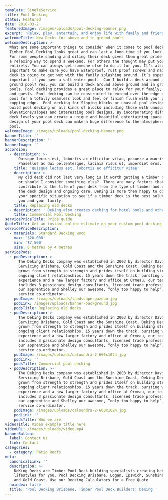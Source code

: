 ```yaml
---
template: SingleService
title: Pool Decking
status: Featured
date: 2018-03-2
featuredImage: /images/uploads/pool-decking-banner.png
excerpt: 'Relax, play, entertain, and enjoy life with family and friends.'
welcomeTitle: New Decks for above and in ground pools
welcomeDescription: >-
  What are some important things to consider when it comes to pool decking?
  Timber Pool Decking looks great and can last a long time if you look after it.
  For some people sanding and oiling their deck gives them great pride and it is
  a relaxing way to spend a weekend. For others the thought may put you off
  entirely. You can always get someone else to do it for you. It’s also
  important to make sure you have waterproof, rust proof screws and nails. The
  deck is going to get wet with the family splashing around. It’s especially
  important if you have a salt water pool.  Can I build a deck around an above
  ground pool? Yes, you can build a deck around above ground and in ground
  pools. Pool decking provides a great place to relax for your family, friends
  and guests. Pool decking can be constructed to extend over the edge of the
  pool for a totally seamless look and feel or finish flush with your pool
  copping edge.  Pool decking for Sloping blocks or unusual pool designs We can
  build pool decking on all kinds of blocks including those with unusual
  elevations/slopes and interesting pool designs. By incorporating different
  deck levels you can create a unique and beautiful entertaining space. The
  design of your pool deck can make a huge difference to the atmosphere of your
  pool.
welcomeImage: /images/uploads/pool-decking-banner.png
bannerTitle: ''
bannerDescription: ''
bannerImage: ''
accordion:
  - description: >-
      Quisque lectus est, lobortis ac efficitur vitae, posuere a mauris.
      Phasellus ac dui pellentesque, lacinia risus ut, imperdiet eros.
    title: 'Quisque lectus est, lobortis ac efficitur vitae'
  - description: >-
      My old deck did not last very long is it worth getting a timber deck again
      or should I consider something else?  There are many factors that
      contribute to the life of your deck from the type of timber and nails to
      the deck design and ongoing care. DeKing is more then happy to discuss
      your specific situation to see if a timber deck is the best solution for
      you and your family.
    title: Replacing old decks
  - description: ' DeKing also creates decking for hotel pools and other commercial swimming pools.'
    title: Commercial Pool Decking
servicePriceTitle: Price guide
QuoteTitle: Get an instant online estimate on your custom pool decking
servicePriceDescription:
  - materials: Standard Decking wood
    max: '$20,000'
    min: '$7,500'
    size: 6 metres by 4 metres
servicePods:
  - podDescription: >-
      The Deking Decks company was established in 2003 by director David Rider.
      Servicing Brisbane, Gold Coast and the Sunshine Coast, Deking Decks has
      grown from strength to strength and prides itself on building strong and
      ongoing client relationships. 15 years down the track, bursting with
      experience and a new larger factory and office at Ormeau, our team
      includes 3 passionate design consultants, licensed trade professionals,
      our apprentice and Shelley our awesome, “only too happy to help“, client
      service co-ordinator.
    podImage: /images/uploads/landscape-gazebo.jpg
    podLink: /images/uploads/banner-background.jpg
    podsTitle: Replacing old decks
  - podDescription: >-
      The Deking Decks company was established in 2003 by director David Rider.
      Servicing Brisbane, Gold Coast and the Sunshine Coast, Deking Decks has
      grown from strength to strength and prides itself on building strong and
      ongoing client relationships. 15 years down the track, bursting with
      experience and a new larger factory and office at Ormeau, our team
      includes 3 passionate design consultants, licensed trade professionals,
      our apprentice and Shelley our awesome, “only too happy to help“, client
      service co-ordinator.
    podImage: /images/uploads/caloundra-2-660x1024.jpg
    podLink: ''
    podsTitle: Commercial pool decking
  - podDescription: >-
      The Deking Decks company was established in 2003 by director David Rider.
      Servicing Brisbane, Gold Coast and the Sunshine Coast, Deking Decks has
      grown from strength to strength and prides itself on building strong and
      ongoing client relationships. 15 years down the track, bursting with
      experience and a new larger factory and office at Ormeau, our team
      includes 3 passionate design consultants, licensed trade professionals,
      our apprentice and Shelley our awesome, “only too happy to help“, client
      service co-ordinator.
    podImage: /images/uploads/caloundra-2-660x1024.jpg
    podLink: ''
    podsTitle: Who we are
videoTitle: Video example title here
videoURL: /images/uploads/video.mp4
bannerButton:
  label: Contact Us
  link: Contact
categories:
  - category: Patio Roofs
meta:
  canonicalLink: ''
  description: >-
    DeKing Decks are Timber Pool Deck building specialists creating better
    lifestyles for you. Pool Decking Brisbane, Logan, Ipswich, Sunshine Coast,
    and Gold Coast. Use our Decking Calculators for a Free Quote
  noindex: false
  title: 'Pool Decking Brisbane, Timber Pool Deck Builders: DeKing '
---
```


